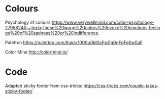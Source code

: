 # Colours
Psychology of colours
https://www.verywellmind.com/color-psychology-2795824#:~:text=These%20warm%20colors%20evoke%20emotions,feelings%20of%20sadness%20or%20indifference.

Paletton
https://paletton.com/#uid=1000u0kllllaFw0g0qFqFg0w0aF

Color Mind
http://colormind.io/


# Code
Adapted sticky footer from css-tricks:
https://css-tricks.com/couple-takes-sticky-footer/